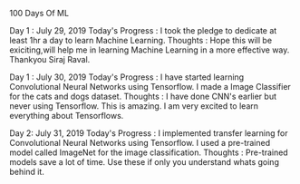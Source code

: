 100 Days Of ML

Day 1 : July 29, 2019
Today's Progress : I took the pledge to dedicate at least 1hr a day to learn Machine Learning. 
Thoughts : Hope this will be exiciting,will help me in learning Machine Learning in a more effective way. Thankyou Siraj Raval. 

Day 1 : July 30, 2019
Today's Progress : I have started learning Convolutional Neural Networks using Tensorflow. I made a Image Classifier for the cats and dogs dataset.
Thoughts : I have done CNN's earlier but never using Tensorflow. This is amazing. I am very excited to learn everything about Tensorflows.

Day 2: July 31, 2019
Today's Progress : I implemented transfer learning for Convolutional Neural Networks using Tensorflow. I used a pre-trained model called ImageNet for the image classification.
Thoughts : Pre-trained models save a lot of time. Use these if only you understand whats going behind it. 

